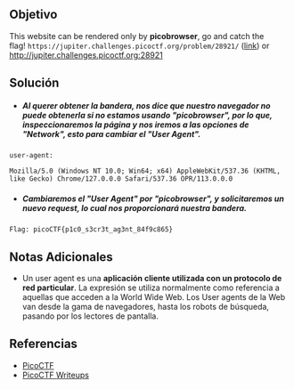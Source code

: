 ## Objetivo
This website can be rendered only by **picobrowser**, go and catch the flag! `https://jupiter.challenges.picoctf.org/problem/28921/` ([link](https://jupiter.challenges.picoctf.org/problem/28921/)) or http://jupiter.challenges.picoctf.org:28921
## Solución
- ##### Al querer obtener la bandera, nos dice que nuestro navegador no puede obtenerla si no estamos usando "picobrowser", por lo que, inspeccionaremos la página y nos iremos a las opciones de "Network", esto para cambiar el "User Agent".
```
user-agent:

Mozilla/5.0 (Windows NT 10.0; Win64; x64) AppleWebKit/537.36 (KHTML, like Gecko) Chrome/127.0.0.0 Safari/537.36 OPR/113.0.0.0
```

- ##### Cambiaremos el "User Agent" por "picobrowser", y solicitaremos un nuevo request, lo cual nos proporcionará nuestra bandera.
```
Flag: picoCTF{p1c0_s3cr3t_ag3nt_84f9c865}
```
## Notas Adicionales
- Un user agent es una **aplicación cliente utilizada con un protocolo de red particular**. La expresión se utiliza normalmente como referencia a aquellas que acceden a la World Wide Web. Los User agents de la Web van desde la gama de navegadores, hasta los robots de búsqueda, pasando por los lectores de pantalla.
## Referencias
- [PicoCTF](https://play.picoctf.org)
- [PicoCTF Writeups](https://www.youtube.com/playlist?list=PLDo9DMLZyP6kTZ8Td37-LdbAx4-yNfHBl&authuser=0)